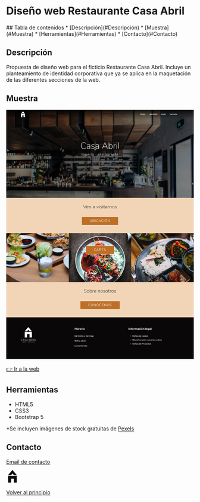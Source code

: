 <h1>Diseño web Restaurante Casa Abril </h1>
## Tabla de contenidos
*  [Descripción](#Descripción)
*  [Muestra](#Muestra)
*  [Herramientas](#Herramientas)
*  [Contacto](#Contacto)

## Descripción
Propuesta de diseño web para el ficticio Restaurante Casa Abril.
Incluye un planteamiento de identidad corporativa que ya se aplica en la maquetación de las diferentes secciones de la web.


## Muestra
![a building](resources/img/casaAbril.png)

[👉 Ir a la web](https://capceres.github.io/reto1/home.html)

## Herramientas
* HTML5
* CSS3
* Bootstrap 5

*Se incluyen imágenes  de stock gratuitas de [Pexels](https://www.pexels.com/)

## Contacto

[Email de contacto](mailto:cap-12@hotmail.com?subject=Hola% "Hola!")

![a building](resources/img/favicon.png)


[Volver al principio](#Tabla-de-contenidos)

